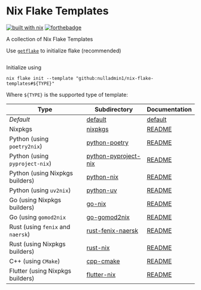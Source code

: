 # Nix Flake Templates

[![built with nix](https://builtwithnix.org/badge.svg)](https://builtwithnix.org) [![forthebadge](https://forthebadge.com/images/badges/0-percent-optimized.svg)](https://forthebadge.com)

A collection of Nix Flake Templates

Use [`getflake`](https://github.com/nulladmin1/getflake) to initialize flake (recommended)
```shell
```
Initialize using

```shell
nix flake init --template "github:nulladmin1/nix-flake-templates#${TYPE}"
```

Where `${TYPE}` is the supported type of template:

| Type                              | Subdirectory                                 | Documentation                            |
| --------------------------------- | -------------------------------------------- | ---------------------------------------- |
| _Default_                         | [default](default)                           | [default](default/README.md)             |
| Nixpkgs                           | [nixpkgs](nixpkgs)                           | [README](nixpkgs/README.md)              |
| Python (using `poetry2nix`)       | [python-poetry](python-poetry)               | [README](python-poetry/README.md)        |
| Python (using `pyproject-nix`)    | [python-pyproject-nix](python-pyproject-nix) | [README](python-pyproject-nix/README.md) |
| Python (using Nixpkgs builders)   | [python-nix](python-nix)                     | [README](python-nix/README.md)           |
| Python (using `uv2nix`)           | [python-uv](python-uv)                       | [README](python-uv/README.md)            |
| Go (using Nixpkgs builders)       | [go-nix](go-nix)                             | [README](go-nix/README.md)               |
| Go (using `gomod2nix`             | [go-gomod2nix](go-gomod2nix)                 | [README](go-gomod2nix/README.md)         |
| Rust (using `fenix` and `naersk`) | [rust-fenix-naersk](rust-fenix-naersk)       | [README](rust-fenix-naersk/README.md)    |
| Rust (using Nixpkgs builders)     | [rust-nix](rust-nix)                         | [README](rust-nix/README.md)             |
| C++ (using `CMake`)               | [cpp-cmake](cpp-cmake)                       | [README](cpp-cmake/README.md)            |
| Flutter (using Nixpkgs builders)  | [flutter-nix](flutter-nix)                   | [README](flutter-nix/README.md)          |
